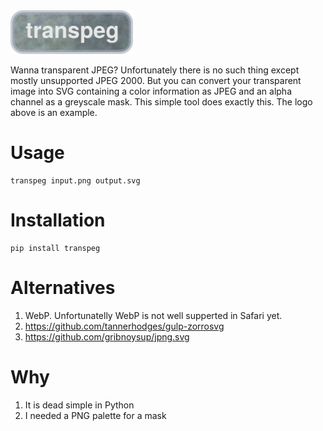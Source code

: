 <img src="https://raw.githubusercontent.com/igrmk/transpeg/main/example/transpeg.svg" width="196">

Wanna transparent JPEG?
Unfortunately there is no such thing except mostly unsupported JPEG 2000.
But you can convert your transparent image into SVG containing a color information as JPEG and an alpha channel as a greyscale mask.
This simple tool does exactly this.
The logo above is an example.

Usage
=====

    transpeg input.png output.svg

Installation
============

    pip install transpeg

Alternatives
============

1. WebP. Unfortunatelly WebP is not well supperted in Safari yet.
2. https://github.com/tannerhodges/gulp-zorrosvg
3. https://github.com/gribnoysup/jpng.svg

Why
===

1. It is dead simple in Python
2. I needed a PNG palette for a mask
